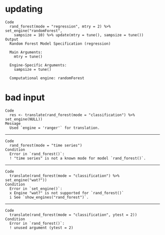 # updating

    Code
      rand_forest(mode = "regression", mtry = 2) %>% set_engine("randomForest",
        sampsize = 10) %>% update(mtry = tune(), sampsize = tune())
    Output
      Random Forest Model Specification (regression)
      
      Main Arguments:
        mtry = tune()
      
      Engine-Specific Arguments:
        sampsize = tune()
      
      Computational engine: randomForest 
      

# bad input

    Code
      res <- translate(rand_forest(mode = "classification") %>% set_engine(NULL))
    Message
      Used `engine = 'ranger'` for translation.

---

    Code
      rand_forest(mode = "time series")
    Condition
      Error in `rand_forest()`:
      ! "time series" is not a known mode for model `rand_forest()`.

---

    Code
      translate(rand_forest(mode = "classification") %>% set_engine("wat?"))
    Condition
      Error in `set_engine()`:
      x Engine "wat?" is not supported for `rand_forest()`
      i See `show_engines("rand_forest")`.

---

    Code
      translate(rand_forest(mode = "classification", ytest = 2))
    Condition
      Error in `rand_forest()`:
      ! unused argument (ytest = 2)

